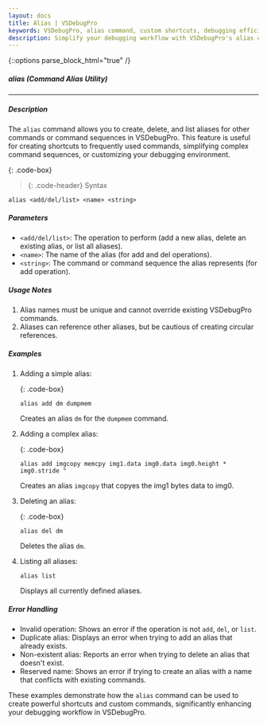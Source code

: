 ```yaml
---
layout: docs
title: Alias | VSDebugPro
keywords: VSDebugPro, alias command, custom shortcuts, debugging efficiency, command customization
description: Simplify your debugging workflow with VSDebugPro's alias command. Learn how to create custom shortcuts for frequently used commands, reducing typing and streamlining your debugging sessions.
---
```

{::options parse_block_html="true" /}

##### alias (Command Alias Utility)
---

##### Description
The `alias` command allows you to create, delete, and list aliases for other commands or command sequences in VSDebugPro. This feature is useful for creating shortcuts to frequently used commands, simplifying complex command sequences, or customizing your debugging environment.

{: .code-box}
>{: .code-header}
>Syntax
```code
alias <add/del/list> <name> <string>
```

##### Parameters

- `<add/del/list>`: The operation to perform (add a new alias, delete an existing alias, or list all aliases).
- `<name>`: The name of the alias (for add and del operations).
- `<string>`: The command or command sequence the alias represents (for add operation).

##### Usage Notes

1. Alias names must be unique and cannot override existing VSDebugPro commands.
2. Aliases can reference other aliases, but be cautious of creating circular references.

##### Examples

1. Adding a simple alias:

   {: .code-box}
   ```
   alias add dm dumpmem
   ```
   Creates an alias `dm` for the `dumpmem` command.

2. Adding a complex alias:

   {: .code-box}
   ```
   alias add imgcopy memcpy img1.data img0.data img0.height * img0.stride "
   ```
   Creates an alias `imgcopy` that copyes the img1 bytes data to img0.

3. Deleting an alias:

   {: .code-box}
   ```
   alias del dm
   ```
   Deletes the alias `dm`.

4. Listing all aliases:
   ```
   alias list
   ```
   Displays all currently defined aliases.

##### Error Handling

- Invalid operation: Shows an error if the operation is not `add`, `del`, or `list`.
- Duplicate alias: Displays an error when trying to add an alias that already exists.
- Non-existent alias: Reports an error when trying to delete an alias that doesn't exist.
- Reserved name: Shows an error if trying to create an alias with a name that conflicts with existing commands.

These examples demonstrate how the `alias` command can be used to create powerful shortcuts and custom commands, significantly enhancing your debugging workflow in VSDebugPro.